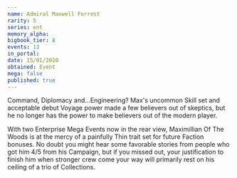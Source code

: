 ```yaml
---
name: Admiral Maxwell Forrest
rarity: 5
series: ent
memory_alpha:
bigbook_tier: 8
events: 13
in_portal:
date: 15/01/2020
obtained: Event
mega: false
published: true
---
```


Command, Diplomacy and...Engineering? Max's uncommon Skill set and acceptable debut Voyage power made a few believers out of skeptics, but he no longer has the power to make believers out of the modern player.

With two Enterprise Mega Events now in the rear view, Maximillian Of The Woods is at the mercy of a painfully Thin trait set for future Faction bonuses. No doubt you might hear some favorable stories from people who got him 4/5 from his Campaign, but if you missed out, your justification to finish him when stronger crew come your way will primarily rest on his ceiling of a trio of Collections.
